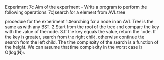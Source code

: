 Experiment 7c
Aim of the experiment - Write a program to perform the following operations:
7c)search for a element from AVL tree

procedure for the experiment
1.Searching for a node in an AVL Tree is the same as with any BST.
2.Start from the root of the tree and compare the key with the value of the node. 
3.If the key equals the value, return the node. If the key is greater, search from the right child, otherwise continue 
the search from the left child. The time complexity of the search is a function of the height.
We can assume that time complexity in the worst case is O(log(N)).

